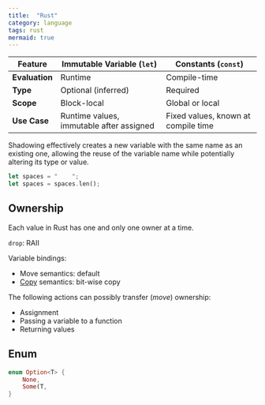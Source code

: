 ```yaml
---
title:  "Rust"
category: language
tags: rust
mermaid: true
---
```


| Feature        | Immutable Variable (`let`)               | Constants (`const`)                 |
| -------------- | ---------------------------------------- | ----------------------------------- |
| **Evaluation** | Runtime                                  | Compile-time                        |
| **Type**       | Optional (inferred)                      | Required                            |
| **Scope**      | Block-local                              | Global or local                     |
| **Use Case**   | Runtime values, immutable after assigned | Fixed values, known at compile time |


Shadowing effectively creates a new variable with the same name as an existing one, allowing the reuse of the variable name while potentially altering its type or value.

```rust
let spaces = "    ";
let spaces = spaces.len();
```

## Ownership

Each value in Rust has one and only one owner at a time.

`drop`: RAII

Variable bindings:

* Move semantics: default
* [Copy](https://doc.rust-lang.org/std/marker/trait.Copy.html) semantics: bit-wise copy

The following actions can possibly transfer (*move*) ownership:

* Assignment
* Passing a variable to a function
* Returning values

## Enum

```rust
enum Option<T> {
    None,
    Some(T,
}
```
